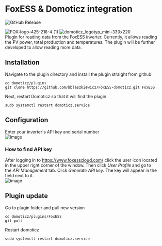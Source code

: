 # FoxESS & Domoticz integration
![GitHub Release](https://img.shields.io/github/v/release/bblaszkiewicz/FoxESS-domoticz)</br>

![FOX-logo-425-218-4 (1)](https://github.com/user-attachments/assets/267b9b13-134d-481e-a818-46442d89a967) ![domoticz_logotyp_mini-330x220](https://github.com/user-attachments/assets/6140e90a-1314-438c-84c9-5bc1fdcc595b)</br>
Plugin for reading data from the FoxESS inverter. Currently, it allows reading the PV power, total production and temperatures. The plugin will be further developed to allow reading more data.
## Installation
Navigate to the plugin directory and install the plugin straight from github
```
cd domoticz/plugins
git clone https://github.com/bblaszkiewicz/FoxESS-domoticz.git FoxESS
```
Next, restart Domoticz so that it will find the plugin
```
sudo systemctl restart domoticz.service
```
## Configuration
Enter your inverter's API key and serial number</br>
![image](https://github.com/user-attachments/assets/b97e9e68-2d95-4188-8530-896bcb596df4)
### How to find API key
After logging in to https://www.foxesscloud.com/ click the user icon located in the upper right corner of the window. Then click _User Profile_ and go to the _API Management_ tab. Click _Generate API key_. The key will appear in the field next to it.</br>
![image](https://github.com/user-attachments/assets/88d250a5-60e1-47dc-b049-1452fccb9826)
## Plugin update
Go to plugin folder and pull new version
```
cd domoticz/plugins/FoxESS
git pull
```
Restart domoticz
```
sudo systemctl restart domoticz.service
```
